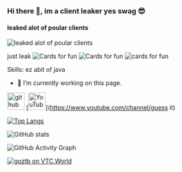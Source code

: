 ### Hi there 👋, im a client leaker yes swag :sunglasses:
#### leaked alot of poular clients
![leaked alot of poular clients](https://i.ytimg.com/vi/88QBSx6J-uE/hqdefault.jpg)

just leak
![Cards for fun](https://forthebadge.com/images/badges/contains-cat-gifs.svg)
![Cards for fun](https://forthebadge.com/images/badges/built-with-swag.svg)
![cards for fun](https://forthebadge.com/images/badges/it-works-why.svg)

Skills: ez abit of java

- 🔭 I’m currently working on this page. 


[<img src='https://cdn.jsdelivr.net/npm/simple-icons@3.0.1/icons/github.svg' alt='github' height='40'>](https://github.com/goztb22)  [<img src='https://cdn.jsdelivr.net/npm/simple-icons@3.0.1/icons/youtube.svg' alt='YouTube' height='40'>](https://www.youtube.com/channel/guess it)  

[![Top Langs](https://github-readme-stats.vercel.app/api/top-langs/?username=goztb22)](https://github.com/anuraghazra/github-readme-stats)

![GitHub stats](https://github-readme-stats.vercel.app/api?username=goztb22&show_icons=true)  

![GitHub Activity Graph](https://activity-graph.herokuapp.com/graph?username=goztb22)  

[![goztb on VTC.World](https://cdn.vtc.world/signature/6396.jpg?_1622370498)](https://vtc.world/cp/users/view/?user=6396)


